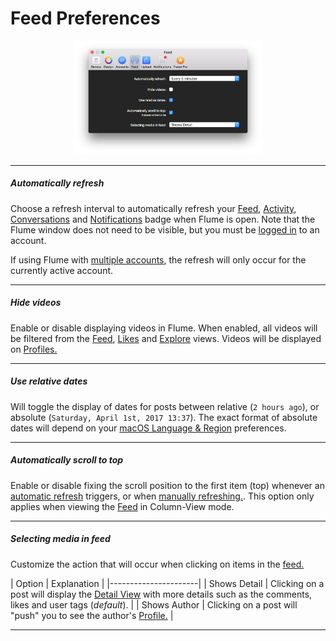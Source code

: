 # Feed Preferences

<p style="text-align: center; margin-top: 1em;"><img src="/preferences/assets/feed.png" width="60%" height="60%" /></p>

<hr /> 

##### Automatically refresh

Choose a refresh interval to automatically refresh your [Feed](/views/feed.md), [Activity](/views/activity.md), [Conversations](/views/conversations.md) and [Notifications](/preferences/notifications.md) badge when Flume is open. Note that the Flume window does not need to be visible, but you must be [logged in](/views/login.md) to an account.

If using Flume with [multiple accounts](/preferences/accounts.md#adding-an-account), the refresh will only occur for the currently active account.

<hr />

##### Hide videos

Enable or disable displaying videos in Flume. When enabled, all videos will be filtered from the [Feed](/views/feed.md), [Likes](/views/likes.md) and [Explore](/views/explore.md) views. Videos will be displayed on [Profiles.](/views/profile.md)

<hr />

##### Use relative dates

Will toggle the display of dates for posts between relative (```2 hours ago```), or absolute (```Saturday, April 1st, 2017 13:37```). The exact format of absolute dates will depend on your [macOS Language & Region](https://support.apple.com/kb/PH18445) preferences.

<hr />

##### Automatically scroll to top

Enable or disable fixing the scroll position to the first item (top) whenever an [automatic refresh](#automatically-refresh) triggers, or when [manually refreshing.](/misc/keyboard-shortcuts.md). This option only applies when viewing the [Feed](/views/feed.md) in Column-View mode.

<hr />

##### Selecting media in feed

Customize the action that will occur when clicking on items in the [feed.](/views/Feed.md)

| Option | Explanation |
|----------------------|
| Shows Detail | Clicking on a post will display the [Detail View](/views/detailview.md) with more details such as the comments, likes and user tags (_default_). |
| Shows Author | Clicking on a post will "push" you to see the author's [Profile.](/views/profile.md) |

<hr />


